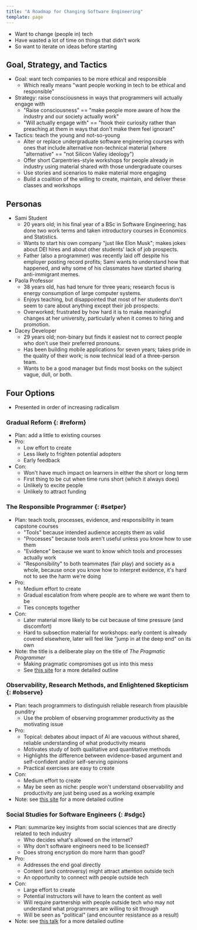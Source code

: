 ```yaml
---
title: "A Roadmap for Changing Software Engineering"
template: page
---
```


-   Want to change (people in) tech
-   Have wasted a lot of time on things that didn't work
-   So want to iterate on ideas before starting

## Goal, Strategy, and Tactics

-   Goal: want tech companies to be more ethical and responsible
    -   Which really means "want people working in tech to be ethical and responsible"
-   Strategy: raise consciousness in ways that programmers will actually engage with
    -   "Raise consciousness" ==
        "make people more aware of how the industry and our society actually work"
    -   "Will actually engage with" ==
        "hook their curiosity rather than preaching at them in ways that don't make them feel ignorant"
-   Tactics: teach the young and not-so-young
    -   Alter or replace undergraduate software engineering courses with ones that include alternative non-technical material
        (where "alternative" == "not Silicon Valley ideology")
    -   Offer short Carpentries-style workshops for people already in industry
        using material shared with those undergraduate courses
    -   Use stories and scenarios to make material more engaging
    -   Build a coalition of the willing to create, maintain, and deliver these classes and workshops

## Personas

-   Sami Student
    -   20 years old;
        in his final year of a BSc in Software Engineering;
        has done two work terms and taken introductory courses in Economics and Statistics.
    -   Wants to start his own company "just like Elon Musk";
        makes jokes about DEI hires and about other students' lack of job prospects.
    -   Father (also a programmer) was recently laid off despite his employer posting record profits;
        Sami wants to understand how that happened,
        and why some of his classmates have started sharing anti-immigrant memes.
-   Paola Professor
    -   38 years old, has had tenure for three years;
        research focus is energy consumption of large computer systems.
    -   Enjoys teaching,
        but disappointed that most of her students don't seem to care about anything except their job prospects.
    -   Overworked;
        frustrated by how hard it is to make meaningful changes at her university,
        particularly when it comes to hiring and promotion.
-   Dacey Developer
    -   29 years old;
        non-binary but finds it easiest not to correct people who don't use their preferred pronouns.
    -   Has been building mobile applications for seven years;
        takes pride in the quality of their work;
        is now technical lead of a three-person team.
    -   Wants to be a good manager but finds most books on the subject vague, dull, or both.

## Four Options

-   Presented in order of increasing radicalism

### Gradual Reform {: #reform}

-   Plan: add a little to existing courses
-   Pro:
    -   Low effort to create
    -   Less likely to frighten potential adopters
    -   Early feedback
-   Con:
    -   Won't have much impact on learners in either the short or long term
    -   First thing to be cut when time runs short (which it always does)
    -   Unlikely to excite people
    -   Unlikely to attract funding

### The Responsible Programmer {: #setper}

-   Plan: teach tools, processes, evidence, and responsibility in team capstone courses
    -   "Tools" because intended audience accepts them as valid
    -   "Processes" because tools aren't useful unless you know how to use them
    -   "Evidence" because we want to know which tools and processes actually work
    -   "Responsibility" to both teammates (fair play) and society as a whole,
        because once you know how to interpret evidence,
        it's hard not to see the harm we're doing
-   Pro:
    -   Medium effort to create
    -   Gradual escalation from where people are to where we want them to be
    -   Ties concepts together
-   Con:
    -   Later material more likely to be cut because of time pressure (and discomfort)
    -   Hard to subsection material for workshops:
        early content is already covered elsewhere,
        later will feel like "jump in at the deep end" on its own
-   Note: the title is a deliberate play on the title of *The Pragmatic Programmer*
    -   Making pragmatic compromises got us into this mess
    -   See [this site][setper] for a more detailed outline

### Observability, Research Methods, and Enlightened Skepticism {: #observe}

-   Plan: teach programmers to distinguish reliable research from plausible punditry
    -   Use the problem of observing programmer productivity as the motivating issue
-   Pro:
    -   Topical: debates about impact of AI are vacuous without shared, reliable understanding of what productivity means
    -   Motivates study of both qualitative and quantitative methods
    -   Highlights the difference between evidence-based argument and self-confident and/or self-serving opinions
    -   Practical exercises are easy to create
-   Con:
    -   Medium effort to create
    -   May be seen as niche:
        people won't understand observability and productivity are just being used as a working example
-   Note: see [this site][observe] for a more detailed outline

### Social Studies for Software Engineers {: #sdgc}

-   Plan: summarize key insights from social sciences that are directly related to tech industry
    -   Who decides what's allowed on the internet?
    -   Why don't software engineers need to be licensed?
    -   Does strong encryption do more harm than good?
-   Pro:
    -   Addresses the end goal directly
    -   Content (and controversy) might attract attention outside tech
    -   An opportunity to connect with people outside tech
-   Con:
    -   Large effort to create
    -   Potential instructors will have to learn the content as well
    -   Will require partnership with people outside tech
        who may not understand what programmers are willing to sit through
    -   Will be seen as "political" (and encounter resistance as a result)
-   Note: see [this talk][sdgc] for a more detailed outline

[observe]: https://gvwilson.github.io/observe/
[sdgc]: @root/talks/sdgc/
[setper]: https://gvwilson.github.io/setper/
